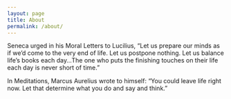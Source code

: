 ```yaml
---
layout: page
title: About
permalink: /about/
---
```


Seneca urged in his Moral Letters to Lucilius, “Let us prepare our minds as if we’d come to the very end of life. Let us postpone nothing. Let us balance life’s books each day…The one who puts the finishing touches on their life each day is never short of time.”

In Meditations, Marcus Aurelius wrote to himself: “You could leave life right now. Let that determine what you do and say and think.”
